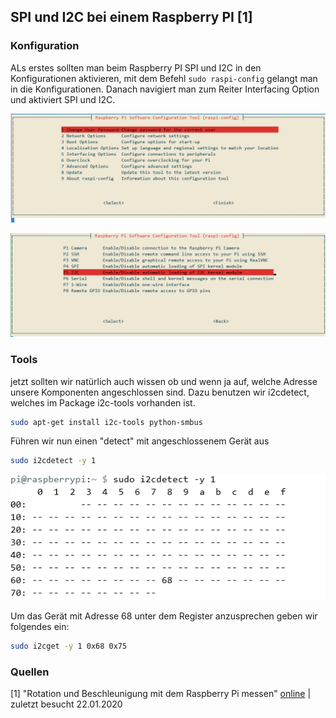 ## SPI und I2C bei einem Raspberry PI [1]

### Konfiguration

ALs erstes sollten man beim Raspberry PI SPI und I2C in den Konfigurationen aktivieren, mit dem Befehl `sudo raspi-config` gelangt man in die Konfigurationen. Danach navigiert man zum Reiter Interfacing Option und aktiviert SPI und I2C. 

![image-20200122085020150](RaspberryPI_SPI_I2C/image-20200122085020150.png)

![image-20200122085109524](RaspberryPI_SPI_I2C/image-20200122085109524.png)

### Tools

jetzt sollten wir natürlich auch wissen ob und wenn ja auf, welche Adresse unsere Komponenten angeschlossen sind. Dazu benutzen wir i2cdetect, welches im Package i2c-tools vorhanden ist.

```bash
sudo apt-get install i2c-tools python-smbus
```

Führen wir nun einen "detect" mit angeschlossenem Gerät aus

```bash
sudo i2cdetect -y 1
```



![image-20200122085403034](RaspberryPI_SPI_I2C/image-20200122085403034.png)

Um das Gerät mit Adresse 68 unter dem Register anzusprechen geben wir folgendes ein:

 ```bash
sudo i2cget -y 1 0x68 0x75
 ```

### Quellen

[1] "Rotation und Beschleunigung mit dem Raspberry Pi messen" [online](https://tutorials-raspberrypi.de/rotation-und-beschleunigung-mit-dem-raspberry-pi-messen/) | zuletzt besucht 22.01.2020

